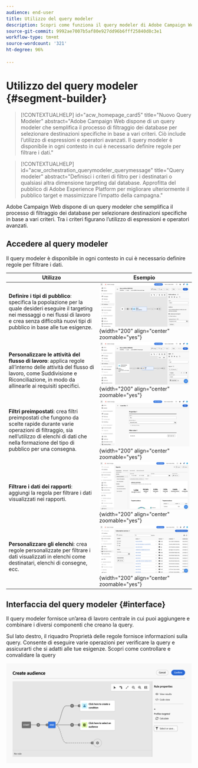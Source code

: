 ```yaml
---
audience: end-user
title: Utilizzo del query modeler
description: Scopri come funziona il query modeler di Adobe Campaign Web.
source-git-commit: 9992ae7007b5af80e927dd96b6fff25840d8c3e1
workflow-type: tm+mt
source-wordcount: '321'
ht-degree: 96%

---
```


# Utilizzo del query modeler {#segment-builder}


>[!CONTEXTUALHELP]
>id="acw_homepage_card5"
>title="Nuovo Query Modeler"
>abstract="Adobe Campaign Web dispone di un query modeler che semplifica il processo di filtraggio dei database per selezionare destinazioni specifiche in base a vari criteri. Ciò include l’utilizzo di espressioni e operatori avanzati. Il query modeler è disponibile in ogni contesto in cui è necessario definire regole per filtrare i dati."

>[!CONTEXTUALHELP]
>id="acw_orchestration_querymodeler_querymessage"
>title="Query modeler"
>abstract="Definisci i criteri di filtro per i destinatari o qualsiasi altra dimensione targeting dal database. Approfitta del pubblico di Adobe Experience Platform per migliorare ulteriormente il pubblico target e massimizzare l’impatto della campagna."

Adobe Campaign Web dispone di un query modeler che semplifica il processo di filtraggio dei database per selezionare destinazioni specifiche in base a vari criteri. Tra i criteri figurano l’utilizzo di espressioni e operatori avanzati.

## Accedere al query modeler

Il query modeler è disponibile in ogni contesto in cui è necessario definire regole per filtrare i dati.

| Utilizzo | Esempio |
|  ---  |  ---  |
| **Definire i tipi di pubblico**: specifica la popolazione per la quale desideri eseguire il targeting nei messaggi o nei flussi di lavoro e crea senza difficoltà nuovi tipi di pubblico in base alle tue esigenze. | ![](assets/access-audience.png){width="200" align="center" zoomable="yes"} |
| **Personalizzare le attività del flusso di lavoro**: applica regole all’interno delle attività del flusso di lavoro, come Suddivisione e Riconciliazione, in modo da allinearle ai requisiti specifici. | ![](assets/access-workflow.png){width="200" align="center" zoomable="yes"} |
| **Filtri preimpostati**: crea filtri preimpostati che fungono da scelte rapide durante varie operazioni di filtraggio, sia nell’utilizzo di elenchi di dati che nella formazione del tipo di pubblico per una consegna. | ![](assets/access-predefined-filter.png){width="200" align="center" zoomable="yes"} |
| **Filtrare i dati dei rapporti**: aggiungi la regola per filtrare i dati visualizzati nei rapporti. | ![](assets/access-reports.png){width="200" align="center" zoomable="yes"} |
| **Personalizzare gli elenchi**: crea regole personalizzate per filtrare i dati visualizzati in elenchi come destinatari, elenchi di consegne, ecc. | ![](assets/access-lists.png){width="200" align="center" zoomable="yes"} |



<!--**Dynamize content**: make your content dynamic by creating conditions that define which content should be displayed to different recipients, ensuring personalized and relevant messaging.

+++Example

![](assets/access-audience.png)

 +++
-->


## Interfaccia del query modeler {#interface}

Il query modeler fornisce un’area di lavoro centrale in cui puoi aggiungere e combinare i diversi componenti che creano la query.

Sul lato destro, il riquadro Proprietà delle regole fornisce informazioni sulla query. Consente di eseguire varie operazioni per verificare la query e assicurarti che si adatti alle tue esigenze. Scopri come controllare e convalidare la query

![](assets/query-interface.png)
